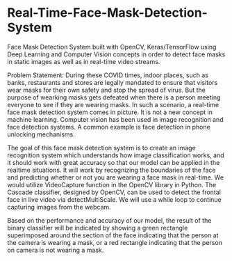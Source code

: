 # Real-Time-Face-Mask-Detection-System
Face Mask Detection System built with OpenCV, Keras/TensorFlow using Deep Learning and Computer Vision concepts in order to detect face masks in static images as well as in real-time video streams.

Problem Statement:
During these COVID times, indoor places, such as banks, restaurants and stores are legally mandated to ensure that visitors wear masks for their own safety and stop the spread of virus. But the purpose of wearking masks gets defeated when there is a person meeting everyone to see if they are wearing masks. In such a scenario, a real-time face mask detection system comes in picture. It is not a new concept in machine learning. Computer vision has been used in image recognition and face detection systems. A common example is face detection in phone unlocking mechanisms.

The goal of this face mask detection system is to create an image recognition system which understands how image classification works, and it should work with great accuracy so that our model can be applied in the realtime situations. It will work by recognizing the boundaries of the face and predicting whether or not you are wearing a face mask in real-time. We would utilize VideoCapture function in the OpenCV library in Python. The Cascade classifier, designed by OpenCV, can be used to detect the frontal face in live video via detectMultiScale. We will use a while loop to continue capturing images from the webcam.

Based on the performance and accuracy of our model, the result of the binary classifier will be indicated by showing a green rectangle superimposed around the section of the face indicating that the person at the camera is wearing a mask, or a red rectangle indicating that the person on camera is not wearing a mask.



